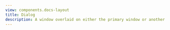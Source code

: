 ```yaml
---
view: components.docs-layout
title: Dialog
description: A window overlaid on either the primary window or another dialog window, rendering the content underneath inert.
---
```

